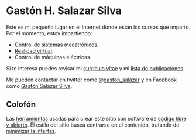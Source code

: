 # Gastón H. Salazar Silva

Este es mi pequeño lugar en el Internet donde están los cursos que
imparto. Por el momento, estoy impartiendo:

* [Control  de sistemas mecatrónicos](csm/README.html).
* [Realidad virtual](rv/README.html).
* Control de máquinas eléctricas.

Si te interesa puedes revisar mi
[currículo vítae](cv/resumen.html) y mi
[lista de publicaciones](cv/publicaciones.html).

Me pueden contactar en twitter como
@[gaston_salazar](https://twitter.com/gaston_salazar) y en Facebook
como [Gastón Salazar Silva](https://facebook.com/ghsalazars).

Colofón
-------

Las [herramientas](./README.html) usadas para crear este
sitio son software de
[código libre y abierto](http://es.wikipedia.org/wiki/Software_libre_y_de_c%C3%B3digo_abierto).
El estilo del sitio busca centrarse en el contenido, tratando de
[minimizar la interfaz](http://tomayko.com/writings/administrative-debris).
